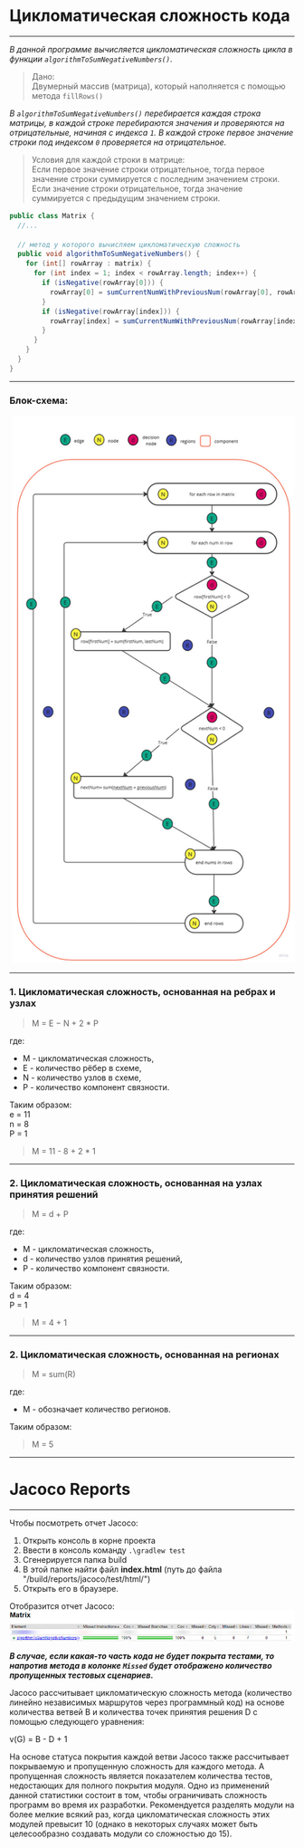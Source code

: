 # Цикломатическая сложность кода

___
*В данной программе вычисляется цикломатическая сложность цикла в
функции `algorithmToSumNegativeNumbers()`*.

> Дано:
<br>Двумерный массив (матрица), который наполняется с помощью метода `fillRows()`

*В `algorithmToSumNegativeNumbers()` перебирается каждая строка матрицы, в каждой строке
перебираются значения и проверяются на отрицательные, начиная с индекса `1`. В каждой строке первое
значение строки под индексом `0` проверяется на отрицательное.*

> Условия для каждой строки в матрице:
<br>Если первое значение строки отрицательное, тогда первое значение строки суммируется с последним
> значением строки.
<br> Если значение строки отрицательное, тогда значение суммируется с предыдущим значением
> строки.

```java
public class Matrix {
  //...

  // метод у которого вычисляем цикломатическую сложность
  public void algorithmToSumNegativeNumbers() {
    for (int[] rowArray : matrix) {
      for (int index = 1; index < rowArray.length; index++) {
        if (isNegative(rowArray[0])) {
          rowArray[0] = sumCurrentNumWithPreviousNum(rowArray[0], rowArray[index - 1]);
        }
        if (isNegative(rowArray[index])) {
          rowArray[index] = sumCurrentNumWithPreviousNum(rowArray[index], rowArray[index - 1]);
        }
      }
    }
  }
}
```

---

### Блок-схема:

<img src="./scheme.jpg" alt="scheme.jpg">

---

### 1. Цикломатическая сложность, основанная на ребрах и узлах

> M = E − N + 2 * P

где:

- M - цикломатическая сложность,
- E - количество рёбер в схеме,
- N - количество узлов в схеме,
- P - количество компонент связности.

Таким образом:
<br> e = 11
<br> n = 8
<br> P = 1

> M = 11 - 8 + 2 * 1
___

### 2. Цикломатическая сложность, основанная на узлах принятия решений

> M = d + P

где:

- M - цикломатическая сложность,
- d - количество узлов принятия решений,
- P - количество компонент связности.

Таким образом:
<br> d = 4
<br> P = 1

> M = 4 + 1
___

### 2. Цикломатическая сложность, основанная на регионах

> M = sum(R)

где:

- M - обозначает количество регионов.

Таким образом:
> M = 5

---

# Jacoco Reports

 
---

Чтобы посмотреть отчет Jacoco:

1. Открыть консоль в корне проекта
2. Ввести в консоль команду `.\gradlew test`
3. Сгенерируется папка build
4. В этой папке найти файл **index.html** (путь до файла "/build/reports/jacoco/test/html/")
5. Открыть его в браузере.

Отобразится отчет Jacoco:
<img src="./jacocoReport.jpg" alt="sumNegativeNum.jpg">

***В случае, если какая-то часть кода не будет покрыта тестами, то напротив метода в
колонке `Missed` будет
отображено количество пропущенных тестовых сценариев.***

Jacoco рассчитывает цикломатическую сложность метода (количество линейно независимых маршрутов через
программный код) на основе количества ветвей B и количества точек принятия решения D с помощью
следующего уравнения:

v(G) = B - D + 1

На основе статуса покрытия каждой ветви Jacoco также рассчитывает покрываемую и пропущенную
сложность для каждого метода. А пропущенная сложность является показателем количества тестов,
недостающих для полного покрытия модуля. Одно из применений данной статистики состоит в том, чтобы
ограничивать сложность программ во время их разработки. Рекомендуется разделять модули на более
мелкие всякий раз, когда цикломатическая сложность этих модулей превысит 10 (однако в некоторых
случаях может быть целесообразно создавать модули со сложностью до 15).